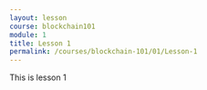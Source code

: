 ```yaml
---
layout: lesson
course: blockchain101
module: 1
title: Lesson 1
permalink: /courses/blockchain-101/01/Lesson-1
---
```


<span> This is lesson 1 </span>